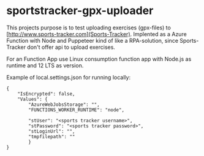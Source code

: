 # sportstracker-gpx-uploader

This projects purpose is to test uploading exercises (gpx-files) to [http://www.sports-tracker.com](Sports-Tracker).
Implented as a Azure Function with Node and Puppeteer kind of like a RPA-solution, since Sports-Tracker don't offer api to upload exercises.

For an Function App use Linux consumption function app with Node.js as runtime and 12 LTS as version.

Example of local.settings.json for running locally:

    {
        "IsEncrypted": false,
        "Values": {
            "AzureWebJobsStorage": "",
            "FUNCTIONS_WORKER_RUNTIME": "node",

            "stUser": "<sports tracker username>",
            "stPassword": "<sports tracker password>",
            "stLoginUrl": "",
            "tmpfilepath": ""
            }
    }

